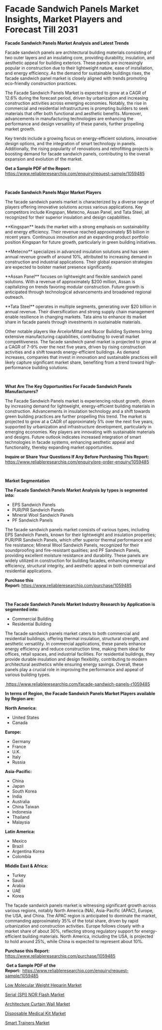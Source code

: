 <p><h1>Facade Sandwich Panels Market Insights, Market Players and Forecast Till 2031</h1></p><p><strong>Facade Sandwich Panels Market Analysis and Latest Trends</strong></p>
<p><p>Facade sandwich panels are architectural building materials consisting of two outer layers and an insulating core, providing durability, insulation, and aesthetic appeal for building exteriors. These panels are increasingly popular in construction due to their lightweight nature, ease of installation, and energy efficiency. As the demand for sustainable buildings rises, the facade sandwich panel market is closely aligned with trends promoting eco-friendly construction practices.</p><p>The Facade Sandwich Panels Market is expected to grow at a CAGR of 12.6% during the forecast period, driven by urbanization and increasing construction activities across emerging economies. Notably, the rise in commercial and residential infrastructures is prompting builders to seek materials that offer both functional and aesthetic benefits. Moreover, advancements in manufacturing technologies are enhancing the performance and design versatility of these panels, further propelling market growth.</p><p>Key trends include a growing focus on energy-efficient solutions, innovative design options, and the integration of smart technology in panels. Additionally, the rising popularity of renovations and retrofitting projects is boosting demand for facade sandwich panels, contributing to the overall expansion and evolution of the market.</p></p>
<p><strong>Get a Sample PDF of the Report:&nbsp;</strong> <a href="https://www.reliableresearchiq.com/enquiry/request-sample/1059485?utm_campaign=104&utm_medium=2&utm_source=Github&utm_content=ia&utm_term=10112024&utm_id=facade-sandwich-panels">https://www.reliableresearchiq.com/enquiry/request-sample/1059485</a></p>
<p>&nbsp;</p>
<p><strong>Facade Sandwich Panels Major Market Players</strong></p>
<p><p>The facade sandwich panels market is characterized by a diverse range of players offering innovative solutions across various applications. Key competitors include Kingspan, Metecno, Assan Panel, and Tata Steel, all recognized for their superior insulation and design capabilities.</p><p>**Kingspan** leads the market with a strong emphasis on sustainability and energy efficiency. Their revenue reached approximately $5 billion in recent years. Continuous innovation and an expanding product portfolio position Kingspan for future growth, particularly in green building initiatives.</p><p>**Metecno** specializes in advanced insulation solutions and has seen annual revenue growth of around 10%, attributed to increasing demand in construction and industrial applications. Their global expansion strategies are expected to bolster market presence significantly.</p><p>**Assan Panel** focuses on lightweight and flexible sandwich panel solutions. With a revenue of approximately $200 million, Assan is capitalizing on trends favoring modular construction. Future growth is anticipated through technological advancements and broadened regional outreach.</p><p>**Tata Steel** operates in multiple segments, generating over $20 billion in annual revenue. Their diversification and strong supply chain management enable resilience in changing markets. Tata aims to enhance its market share in facade panels through investments in sustainable materials.</p><p>Other notable players like ArcelorMittal and Nucor Building Systems bring extensive manufacturing capabilities, contributing to overall market competitiveness. The facade sandwich panel market is projected to grow at a CAGR of 7-9% over the next five years, driven by rising construction activities and a shift towards energy-efficient buildings. As demand increases, companies that invest in innovation and sustainable practices will likely capture significant market share, benefiting from a trend toward high-performance building solutions.</p></p>
<p>&nbsp;</p>
<p><strong>What Are The Key Opportunities For Facade Sandwich Panels Manufacturers?</strong></p>
<p><p>The Facade Sandwich Panels market is experiencing robust growth, driven by increasing demand for lightweight, energy-efficient building materials in construction. Advancements in insulation technology and a shift towards green building practices are further propelling this trend. The market is projected to grow at a CAGR of approximately 5% over the next five years, supported by urbanization and infrastructure development, particularly in emerging economies. Key players are innovating with sustainable materials and designs. Future outlook indicates increased integration of smart technologies in facade systems, enhancing aesthetic appeal and functionality, thereby expanding market opportunities.</p></p>
<p><strong>Inquire or Share Your Questions If Any Before Purchasing This Report:</strong> <a href="https://www.reliableresearchiq.com/enquiry/pre-order-enquiry/1059485?utm_campaign=104&utm_medium=2&utm_source=Github&utm_content=ia&utm_term=10112024&utm_id=facade-sandwich-panels">https://www.reliableresearchiq.com/enquiry/pre-order-enquiry/1059485</a></p>
<p>&nbsp;</p>
<p><strong>Market Segmentation</strong></p>
<p><strong>The Facade Sandwich Panels Market Analysis by types is segmented into:</strong></p>
<p><ul><li>EPS Sandwich Panels</li><li>PUR/PIR Sandwich Panels</li><li>Mineral Wool Sandwich Panels</li><li>PF Sandwich Panels</li></ul></p>
<p><p>The facade sandwich panels market consists of various types, including EPS Sandwich Panels, known for their lightweight and insulation properties; PUR/PIR Sandwich Panels, which offer superior thermal performance and fire resistance; Mineral Wool Sandwich Panels, recognized for their soundproofing and fire-resistant qualities; and PF Sandwich Panels, providing excellent moisture resistance and durability. These panels are widely utilized in construction for building facades, enhancing energy efficiency, structural integrity, and aesthetic appeal in both commercial and residential applications.</p></p>
<p><strong>Purchase this Report:&nbsp;</strong><a href="https://www.reliableresearchiq.com/purchase/1059485?utm_campaign=104&utm_medium=2&utm_source=Github&utm_content=ia&utm_term=10112024&utm_id=facade-sandwich-panels">https://www.reliableresearchiq.com/purchase/1059485</a></p>
<p>&nbsp;</p>
<p><strong>The Facade Sandwich Panels Market Industry Research by Application is segmented into:</strong></p>
<p><ul><li>Commercial Building</li><li>Residential Building</li></ul></p>
<p><p>The facade sandwich panels market caters to both commercial and residential buildings, offering thermal insulation, structural strength, and aesthetic versatility. In commercial applications, these panels enhance energy efficiency and reduce construction time, making them ideal for offices, retail spaces, and industrial facilities. For residential buildings, they provide durable insulation and design flexibility, contributing to modern architectural aesthetics while ensuring energy savings. Overall, these panels play a crucial role in improving the performance and appeal of various building types.</p></p>
<p><a href="https://www.reliableresearchiq.com/facade-sandwich-panels-r1059485?utm_campaign=104&utm_medium=2&utm_source=Github&utm_content=ia&utm_term=10112024&utm_id=facade-sandwich-panels">&nbsp;https://www.reliableresearchiq.com/facade-sandwich-panels-r1059485</a></p>
<p><strong>In terms of Region, the Facade Sandwich Panels Market Players available by Region are:</strong></p>
<p>
    <p> <strong> North America: </strong>
        <ul>
            <li>United States</li>
            <li>Canada</li>
        </ul>
        </p> 
    <p> <strong> Europe: </strong>
        <ul>
            <li>Germany</li>
            <li>France</li>
            <li>U.K.</li>
            <li>Italy</li>
            <li>Russia</li>
        </ul>
        </p> 
    <p> <strong> Asia-Pacific: </strong>
        <ul>
            <li>China</li>
            <li>Japan</li>
            <li>South Korea</li>
            <li>India</li>
            <li>Australia</li>
            <li>China Taiwan</li>
            <li>Indonesia</li>
            <li>Thailand</li>
            <li>Malaysia</li>
        </ul>
        </p> 
    <p> <strong> Latin America: </strong>
        <ul>
            <li>Mexico</li>
            <li>Brazil</li>
            <li>Argentina Korea</li>
            <li>Colombia</li>
        </ul>
        </p> 
    <p> <strong> Middle East & Africa: </strong>
        <ul>
            <li>Turkey</li>
            <li>Saudi</li>
            <li>Arabia</li>
            <li>UAE</li>
            <li>Korea</li>
        </ul>
    </p>
    </p>
<p><p>The façade sandwich panels market is witnessing significant growth across various regions, notably North America (NA), Asia-Pacific (APAC), Europe, the USA, and China. The APAC region is anticipated to dominate the market, commanding approximately 35% of the total share, driven by rapid urbanization and construction activities. Europe follows closely with a market share of about 30%, reflecting strong regulatory support for energy-efficient building materials. North America, including the USA, is projected to hold around 25%, while China is expected to represent about 10%.</p></p>
<p><strong>Purchase this Report: </strong><a href="https://www.reliableresearchiq.com/purchase/1059485?utm_campaign=104&utm_medium=2&utm_source=Github&utm_content=ia&utm_term=10112024&utm_id=facade-sandwich-panels">https://www.reliableresearchiq.com/purchase/1059485</a></p>
<p>&nbsp;<strong>Get a Sample PDF of the Report:&nbsp;&nbsp;</strong><a href="https://www.reliableresearchiq.com/enquiry/request-sample/1059485?utm_campaign=104&utm_medium=2&utm_source=Github&utm_content=ia&utm_term=10112024&utm_id=facade-sandwich-panels">https://www.reliableresearchiq.com/enquiry/request-sample/1059485</a></p>
<p><strong></strong></p>
<p><p><a href="https://github.com/nekolalrclippo/Market-Research-Report-List-1/blob/main/low-molecular-weight-heparin-market.md?utm_campaign=104&utm_medium=2&utm_source=Github&utm_content=ia&utm_term=10112024&utm_id=facade-sandwich-panels">Low Molecular Weight Heparin Market</a></p><p><a href="https://www.linkedin.com/pulse/serial-spi-nor-flash-market-trends-insights-type-application-ch9sf?utm_campaign=104&utm_medium=2&utm_source=Github&utm_content=ia&utm_term=10112024&utm_id=facade-sandwich-panels">Serial (SPI) NOR Flash Market</a></p><p><a href="https://github.com/halkoitweden3/Market-Research-Report-List-1/blob/main/architecture-curtain-wall-market.md?utm_campaign=104&utm_medium=2&utm_source=Github&utm_content=ia&utm_term=10112024&utm_id=facade-sandwich-panels">Architecture Curtain Wall Market</a></p><p><a href="https://issuu.com/reportprime-2/docs/disposable-medical-kit-market-size-_6ad880a2579292?utm_campaign=104&utm_medium=2&utm_source=Github&utm_content=ia&utm_term=10112024&utm_id=facade-sandwich-panels">Disposable Medical Kit Market</a></p><p><a href="https://www.linkedin.com/pulse/smart-trainers-revenue-growth-report-2024-2031-marketalyst-c1cde?utm_campaign=104&utm_medium=2&utm_source=Github&utm_content=ia&utm_term=10112024&utm_id=facade-sandwich-panels">Smart Trainers Market</a></p></p>